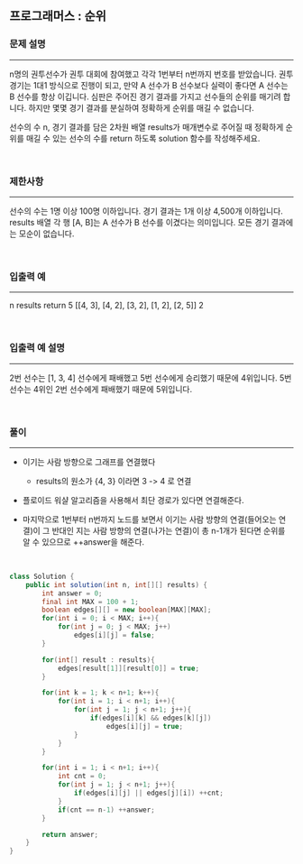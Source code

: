 프로그래머스 : 순위
---
### 문제 설명
---
n명의 권투선수가 권투 대회에 참여했고 각각 1번부터 n번까지 번호를 받았습니다. 권투 경기는 1대1 방식으로 진행이 되고, 만약 A 선수가 B 선수보다 실력이 좋다면 A 선수는 B 선수를 항상 이깁니다. 심판은 주어진 경기 결과를 가지고 선수들의 순위를 매기려 합니다. 하지만 몇몇 경기 결과를 분실하여 정확하게 순위를 매길 수 없습니다.

선수의 수 n, 경기 결과를 담은 2차원 배열 results가 매개변수로 주어질 때 정확하게 순위를 매길 수 있는 선수의 수를 return 하도록 solution 함수를 작성해주세요.

<br>

### 제한사항
---
선수의 수는 1명 이상 100명 이하입니다.
경기 결과는 1개 이상 4,500개 이하입니다.
results 배열 각 행 [A, B]는 A 선수가 B 선수를 이겼다는 의미입니다.
모든 경기 결과에는 모순이 없습니다.

<br>

### 입출력 예
---
n	results	return
5	[[4, 3], [4, 2], [3, 2], [1, 2], [2, 5]]	2

<br>

### 입출력 예 설명
---
2번 선수는 [1, 3, 4] 선수에게 패배했고 5번 선수에게 승리했기 때문에 4위입니다.
5번 선수는 4위인 2번 선수에게 패배했기 때문에 5위입니다.

<br>


### 풀이
---

- 이기는 사람 방향으로 그래프를 연결했다
  - results의 원소가 {4, 3} 이라면 3 -> 4 로 연결

- 플로이드 워샬 알고리즘을 사용해서 최단 경로가 있다면 연결해준다.

- 마지막으로 1번부터 n번까지 노드를 보면서 이기는 사람 방향의 연결(들어오는 연결)이 그 반대인 지는 사람 방향의 연결(나가는 연결)이 총 n-1개가 된다면 순위를 알 수 있으므로 ++answer을 해준다.

<br>

```java
class Solution {
    public int solution(int n, int[][] results) {
        int answer = 0;
        final int MAX = 100 + 1;
        boolean edges[][] = new boolean[MAX][MAX];
        for(int i = 0; i < MAX; i++){
            for(int j = 0; j < MAX; j++)
                edges[i][j] = false;
        }

        for(int[] result : results){
            edges[result[1]][result[0]] = true;
        }

        for(int k = 1; k < n+1; k++){
            for(int i = 1; i < n+1; i++){
                for(int j = 1; j < n+1; j++){
                    if(edges[i][k] && edges[k][j])
                        edges[i][j] = true;
                }
            }
        }

        for(int i = 1; i < n+1; i++){
            int cnt = 0;
            for(int j = 1; j < n+1; j++){
                if(edges[i][j] || edges[j][i]) ++cnt;
            }
            if(cnt == n-1) ++answer;
        }

        return answer;
    }
}
```
